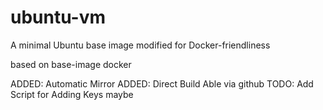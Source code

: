 ubuntu-vm
=========

A minimal Ubuntu base image modified for Docker-friendliness

based on base-image docker 

ADDED: Automatic Mirror 
ADDED: Direct Build Able via github
TODO:
Add Script for Adding Keys maybe
